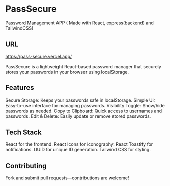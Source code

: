 # PassSecure

Password Management APP ( Made with React, express(backend) and TailwindCSS)
## URL
https://pass-secure.vercel.app/

PassSecure is a lightweight React-based password manager that securely stores your passwords in your browser using localStorage.

## Features
Secure Storage: Keeps your passwords safe in localStorage.
Simple UI: Easy-to-use interface for managing passwords.
Visibility Toggle: Show/hide passwords as needed.
Copy to Clipboard: Quick access to usernames and passwords.
Edit & Delete: Easily update or remove stored passwords.

## Tech Stack
React for the frontend.
React Icons for iconography.
React Toastify for notifications.
UUID for unique ID generation.
Tailwind CSS for styling.

## Contributing
Fork and submit pull requests—contributions are welcome!
